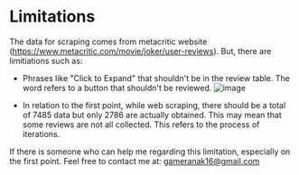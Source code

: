 # Limitations
The data for scraping comes from metacritic website (https://www.metacritic.com/movie/joker/user-reviews). But, there are limitiations such as:

* Phrases like "Click to Expand" that shouldn't be in the review table. The word refers to a button that shouldn't be reviewed.
![image](https://user-images.githubusercontent.com/70948216/210062506-8eb767aa-8c5e-4cb6-b445-2e68818fbf6d.png)

* In relation to the first point, while web scraping, there should be a total of 7485 data but only 2786 are actually obtained. This may mean that some reviews are not all collected. This refers to the process of iterations.


If there is someone who can help me regarding this limitation, especially on the first point. Feel free to contact me at: gameranak16@gmail.com
